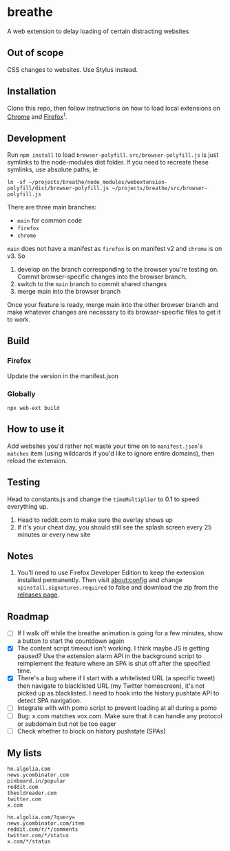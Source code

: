 # breathe

A web extension to delay loading of certain distracting websites

## Out of scope

CSS changes to websites. Use Stylus instead.

## Installation

Clone this repo, then follow instructions on how to load local extensions on [Chrome](https://developer.chrome.com/docs/extensions/mv2/getstarted/#manifest) and [Firefox](https://developer.mozilla.org/en-US/docs/Mozilla/Add-ons/WebExtensions/Your_first_WebExtension#installing)<sup>1</sup>.

## Development

Run `npm install` to load `browser-polyfill`. `src/browser-polyfill.js` is just symlinks to the node-modules dist folder. If you need to recreate these symlinks, use absolute paths, ie

```
ln -sf ~/projects/breathe/node_modules/webextension-polyfill/dist/browser-polyfill.js ~/projects/breathe/src/browser-polyfill.js
```

There are three main branches:

- `main` for common code
- `firefox`
- `chrome`

`main` does not have a manifest as `firefox` is on manifest v2 and `chrome` is on v3. So

1. develop on the branch corresponding to the browser you're testing on. Commit browser-specific changes into the browser branch.
2. switch to the `main` branch to commit shared changes
3. merge main into the browser branch

Once your feature is ready, merge main into the other browser branch and make whatever changes are necessary to its browser-specific files to get it to work.

## Build

### Firefox

Update the version in the manifest.json

### Globally

`npx web-ext build`

## How to use it

Add websites you'd rather not waste your time on to `manifest.json`'s `matches` item (using wildcards if you'd like to ignore entire domains), then reload the extension.

## Testing

Head to constants.js and change the `timeMultiplier` to 0.1 to speed everything up.

1. Head to reddit.com to make sure the overlay shows up
2. If it's your cheat day, you should still see the splash screen every 25 minutes or every new site

## Notes

1. You'll need to use Firefox Developer Edition to keep the extension installed permanently. Then visit [about:config](about:config) and change `xpinstall.signatures.required` to false and download the zip from the [releases page](https://github.com/willlma/breathe/releases).

## Roadmap

- [ ] If I walk off while the breathe animation is going for a few minutes, show a button to start the countdown again
- [x] The content script timeout isn't working. I think maybe JS is getting paused? Use the extension alarm API in the background script to reimplement the feature where an SPA is shut off after the specified time.
- [x] There's a bug where if I start with a whitelisted URL (a specific tweet) then navigate to blacklisted URL (my Twitter homescreen), it's not picked up as blacklisted. I need to hook into the history pushtate API to detect SPA navigation.
- [ ] Integrate with with pomo script to prevent loading at all during a pomo
- [ ] Bug: x.com matches vox.com. Make sure that it can handle any protocol or subdomain but not be too eager
- [ ] Check whether to block on history pushstate (SPAs)

## My lists

```
hn.algolia.com
news.ycombinator.com
pinboard.in/popular
reddit.com
theoldreader.com
twitter.com
x.com
```

```
hn.algolia.com/?query=
news.ycombinator.com/item
reddit.com/r/*/comments
twitter.com/*/status
x.com/*/status
```
